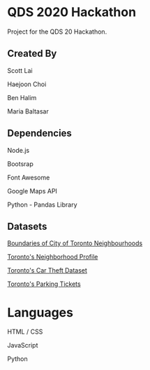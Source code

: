 # QDS 2020 Hackathon

Project for the QDS 20 Hackathon.

## Created By
Scott Lai

Haejoon Choi

Ben Halim

Maria Baltasar

## Dependencies
Node.js

Bootsrap

Font Awesome

Google Maps API

Python - Pandas Library

## Datasets
[Boundaries of City of Toronto Neighbourhoods](https://open.toronto.ca/dataset/neighbourhoods/) 

[Toronto's Neighborhood Profile](https://www.toronto.ca/city-government/data-research-maps/neighbourhoods-communities/neighbourhood-profiles/)

[Toronto's Car Theft Dataset](http://data.torontopolice.on.ca/datasets/auto-theft-2014-to-2018)

[Toronto's Parking Tickets](https://open.toronto.ca/dataset/parking-tickets/)

# Languages
HTML / CSS

JavaScript

Python

